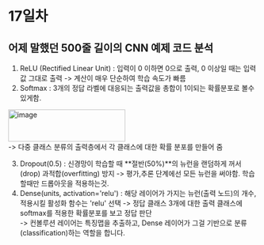# 17일차

## 어제 말했던 500줄 길이의 CNN 예제 코드 분석
 1. ReLU (Rectified Linear Unit) : 입력이 0 이하면 0으로 출력, 0 이상일 때는 입력값 그대로 출력
 -> 계산이 매우 단순하여 학습 속도가 빠름<br>
2. Softmax : 3개의 정답 라벨에 대응되는 출력값을 총합이 1이되는 확률분포로 볼수있게함.

<img width="236" height="65" alt="image" src="https://github.com/user-attachments/assets/993c84c3-236c-4c8e-b421-da2f2c8f6dc1" /><br>
-> 다중 클래스 분류의 출력층에서 각 클래스에 대한 확률 분포를 만들어 줌

3. Dropout(0.5) : 신경망이 학습할 때 **절반(50%)**의 뉴런을 랜덤하게 꺼서(drop) 과적합(overfitting) 방지
-> 평가,추론 단계에선 모든 뉴런을 써야함. 학습할때만 드롭아웃을 적용하는것.
5. Dense(units, activation='relu') : 해당 레이어가 가지는 뉴런(출력 노드)의 개수, 적용시킬 활성화 함수는 'relu' 선택
-> 정답 클래스 3개에 대한 출력 클래스에 softmax를 적용한 확률분포를 보고 정답 판단<br>
-> 컨볼루션 레이어는 특징맵을 추출하고, Dense 레이어가 그걸 기반으로 분류(classification)하는 역할을 합니다.

